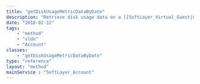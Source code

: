 ```yaml
---
title: "getDiskUsageMetricDataByDate"
description: "Retrieve disk usage data on a [[SoftLayer_Virtual_Guest|Cloud Computing Instance]] image for the time range you provide from the Metric Tracking Object System and Legacy Data Warehouse. Each data entry objects contain ''dateTime'' and ''counter'' properties. ''dateTime'' property indicates the time that the disk usage data was measured and ''counter'' property holds the disk usage in bytes. "
date: "2018-02-12"
tags:
    - "method"
    - "sldn"
    - "Account"
classes:
    - "getDiskUsageMetricDataByDate"
type: "reference"
layout: "method"
mainService : "SoftLayer_Account"
---
```

